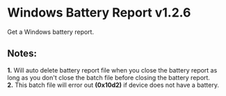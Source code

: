 # Windows Battery Report v1.2.6
Get a Windows battery report.

## Notes:
**1.** Will auto delete battery report file when you close the battery report as long as you don't close the batch file before closing the battery report.  
**2.** This batch file will error out **(0x10d2)** if device does not have a battery.
